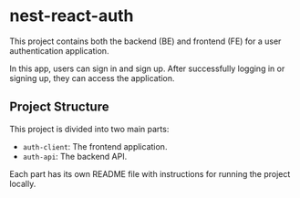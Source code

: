 

# nest-react-auth

This project contains both the backend (BE) and frontend (FE) for a user authentication application.

In this app, users can sign in and sign up. After successfully logging in or signing up, they can access the application.

## Project Structure

This project is divided into two main parts:
- `auth-client`: The frontend application.
- `auth-api`: The backend API.

Each part has its own README file with instructions for running the project locally.

